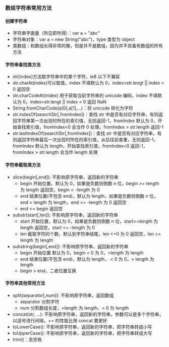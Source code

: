 ### 数组字符串常用方法

#### 创建字符串

- 字符串字面量（所见即所得）：var a = "abc"
- 字符串对象：var a = new String("abc")，type 类型为 object
- 类数组：和数组长得非常的像，但是并不是数组，因为并不具备有数组的所有方法

#### 字符串查找类方法

- str[index]方法取字符串中的某个字符，ie8 以下不兼容
- str.charAt(index)可以取值，index 不填默认为 0，index>str.lengt || index < 0 返回空
- str.charCodeAt(index) 用于获取当前字符串的 unicode 编码，index 不填默认为 0，index>str.lengt || index < 0 返回 NaN
- String.fromCharCode(a[0],a[1],...)：将 unicode 转化为字符
- str.indexOf(searchStr[,fromIndex])：查找 str 中是否有对应字符串，有则返回字符串第一次出现时所在的索引值，无则返回-1，fromIndex 默认为 0，开始查找索引值，fromIndex<0 会当作 0 处理，fromIndex > str.length 返回-1
- str.lastIndexOf(searchStr[,fromIndex])：查找 str 中是否有对应字符串，有则返回字符串最后一次出现时所在的索引值，从后往前查重，无则返回-1，fromIndex 默认为 length，开始查找索引值，fromIndex<0 返回-1，fromIndex > str.length 会当作 length 处理

#### 字符串截取类方法

- slice(begin[,end]): 不影响原字符串，返回新的字符串
  - begin 开始位置，默认为 0，如果是负数则倒数 n 位，begin >= length 为 length 返回空，begin < -length 为 0
  - end 结束位置(不包含 end)，默认为 length，如果是负数则倒数 n 位，end > length 为 length，end <= -length 为 0 返回空
  - end <= begin 返回空
- substr(start[,len]): 不影响原字符串，返回新的字符串
  - start 开始位置，默认为 0，如果是负数则倒数 n 位，start>=length 为 length 返回空，start <= -length 为 0
  - len 截取字符的个数，默认到字符串结尾，len <=0 为 0 返回空，len >= length 为 length
- substring(begin[,end]): 不影响原字符串，返回新的字符串
  - begin 开始位置 默认为 0，begin < 0 为 0，>length 为 length
  - end 结束位置(不包含 end)，默认为 length， < 0 为 0，> length 为 length
  - begin > end，二者位置互换

#### 字符串其他常用方法

- split(separator[,num]): 不影响原字符串，返回数组
  - separator 分割字符
  - num 分割数组长度，>length 为 length，< 0 为 length
- concat(str, ...): 不影响原字符串，返回新的字符串，参数可以是多个字符串，以逗号进行间隔，+= 的性能比用 concat 要更好
- toLowerCase(): 不影响原字符串，返回新的字符串，把字符串转成小写
- toUpperCase(): 不影响原字符串，返回新的字符串，把字符串转成大写
- trim()：去空格
